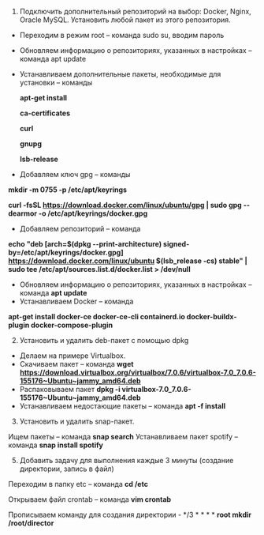1. Подключить дополнительный репозиторий на выбор: Docker, Nginx, Oracle MySQL. Установить любой пакет из этого репозитория.
- Переходим в режим root – команда sudo su, вводим пароль
- Обновляем информацию о репозиториях, указанных в настройках – команда apt update
- Устанавливаем дополнительные пакеты, необходимые для установки – команды

    **apt-get install**
  
    **ca-certificates**
  
    **curl**
  
    **gnupg**
  
    **lsb-release**
  
- Добавляем ключ gpg – команды

**mkdir -m 0755 -p /etc/apt/keyrings**

**curl -fsSL https://download.docker.com/linux/ubuntu/gpg | sudo gpg --dearmor -o /etc/apt/keyrings/docker.gpg**

- Добавляем репозиторий – команда

**echo "deb [arch=$(dpkg --print-architecture) signed-by=/etc/apt/keyrings/docker.gpg] https://download.docker.com/linux/ubuntu $(lsb_release -cs) stable" | sudo tee /etc/apt/sources.list.d/docker.list > /dev/null**
- Обновляем информацию о репозиториях, указанных в настройках – команда **apt update**
- Устанавливаем Docker – команда

**apt-get install docker-ce docker-ce-cli containerd.io docker-buildx-plugin docker-compose-plugin**

2. Установить и удалить deb-пакет с помощью dpkg
- Делаем на примере Virtualbox.
- Скачиваем пакет – команда **wget https://download.virtualbox.org/virtualbox/7.0.6/virtualbox-7.0_7.0.6-155176~Ubuntu~jammy_amd64.deb**
- Распаковываем пакет **dpkg -i virtualbox-7.0_7.0.6-155176~Ubuntu~jammy_amd64.deb**
- Устанавливаем недостающие пакеты – команда **apt -f install**

3. Установить и удалить snap-пакет.

Ищем пакеты – команда **snap search**
Устанавливаем пакет spotify – команда **snap install spotify**

5. Добавить задачу для выполнения каждые 3 минуты (создание директории, запись в файл)

Переходим в папку etc – команда **cd /etc**

Открываем файл crontab – команда **vim crontab**

Прописываем команду для создания директории - */3 *   * * *   **root mkdir /root/director**
